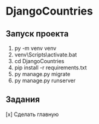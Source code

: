 # DjangoCountries
## Запуск проекта
1. py -m venv venv
2. venv\Scripts\activate.bat
3. cd DjangoCountries
4. pip install -r requirements.txt
5. py manage.py migrate
6. py manage.py runserver
## Задания
[x] Сделать главную